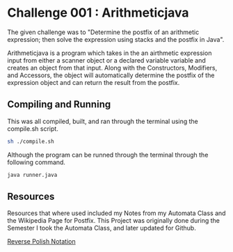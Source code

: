 # Challenge 001 : Arithmeticjava

The given challenge was to "Determine the postfix of an arithmetic expression; then solve the expression using stacks and the postfix in Java". 

Arithmeticjava is a program which takes in the an airthmetic expression input from either a scanner object or a declared variable variable and creates an object from that input. Along with the Constructors, Modifiers, and Accessors, the object will automatically determine the postfix of the expression object and can return the result from the postfix. 

## Compiling and Running

This was all compiled, built, and ran through the terminal using the compile.sh script. 

```bash
sh ./compile.sh
```

Although the program can be runned through the terminal through the following command.

```bash
java runner.java
```

## Resources

Resources that where used included my Notes from my Automata Class and the Wikipedia Page for Postfix. This Project was originally done during the Semester I took the Automata Class, and later updated for Github. 

[Reverse Polish Notation](https://en.wikipedia.org/wiki/Reverse_Polish_notation)
